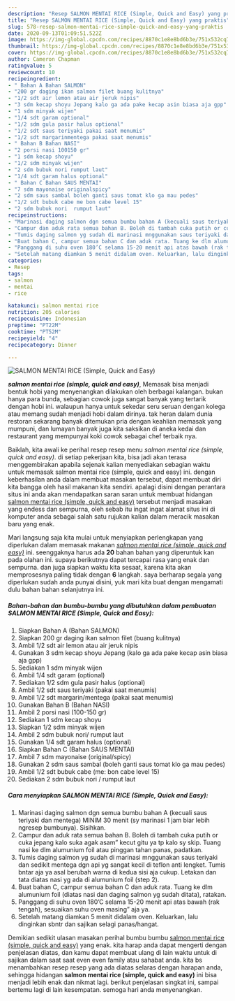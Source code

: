 ```yaml
---
description: "Resep SALMON MENTAI RICE (Simple, Quick and Easy) yang praktis"
title: "Resep SALMON MENTAI RICE (Simple, Quick and Easy) yang praktis"
slug: 578-resep-salmon-mentai-rice-simple-quick-and-easy-yang-praktis
date: 2020-09-13T01:09:51.522Z
image: https://img-global.cpcdn.com/recipes/8870c1e8e8bd6b3e/751x532cq70/salmon-mentai-rice-simple-quick-and-easy-foto-resep-utama.jpg
thumbnail: https://img-global.cpcdn.com/recipes/8870c1e8e8bd6b3e/751x532cq70/salmon-mentai-rice-simple-quick-and-easy-foto-resep-utama.jpg
cover: https://img-global.cpcdn.com/recipes/8870c1e8e8bd6b3e/751x532cq70/salmon-mentai-rice-simple-quick-and-easy-foto-resep-utama.jpg
author: Cameron Chapman
ratingvalue: 5
reviewcount: 10
recipeingredient:
- " Bahan A Bahan SALMON"
- "200 gr daging ikan salmon filet buang kulitnya"
- "1/2 sdt air lemon atau air jeruk nipis"
- "3 sdm kecap shoyu Jepang kalo ga ada pake kecap asin biasa aja gpp"
- "1 sdm minyak wijen"
- "1/4 sdt garam optional"
- "1/2 sdm gula pasir halus optional"
- "1/2 sdt saus teriyaki pakai saat menumis"
- "1/2 sdt margarinmentega pakai saat menumis"
- " Bahan B Bahan NASI"
- "2 porsi nasi 100150 gr"
- "1 sdm kecap shoyu"
- "1/2 sdm minyak wijen"
- "2 sdm bubuk nori rumput laut"
- "1/4 sdt garam halus optional"
- " Bahan C Bahan SAUS MENTAI"
- "7 sdm mayonaise originalspicy"
- "2 sdm saus sambal boleh ganti saus tomat klo ga mau pedes"
- "1/2 sdt bubuk cabe me bon cabe level 15"
- "2 sdm bubuk nori  rumput laut"
recipeinstructions:
- "Marinasi daging salmon dgn semua bumbu bahan A (kecuali saus teriyaki dan mentega) MINIM 30 menit (sy marinasi 1 jam biar lebih ngresep bumbunya). Sisihkan."
- "Campur dan aduk rata semua bahan B. Boleh di tambah cuka putih or cuka jepang kalo suka agak asam” kecut gitu ya tp kalo sy skip. Tuang nasi ke dlm alumunium foil atau pinggan tahan panas, padatkan."
- "Tumis daging salmon yg sudah di marinasi mnggunakan saus teriyaki dan sedikit mentega dgn api yg sangat kecil di teflon anti lengket. Tumis bntar aja ya asal berubah warna di kedua sisi aja cukup. Letakan dan tata diatas nasi yg ada di alumunium foil (step 2)."
- "Buat bahan C, campur semua bahan C dan aduk rata. Tuang ke dlm alumunium foil (diatas nasi dan daging salmon yg sudah ditata), ratakan."
- "Panggang di suhu oven 180’C selama 15-20 menit api atas bawah (rak tengah), sesuaikan suhu oven masing” aja ya."
- "Setelah matang diamkan 5 menit didalam oven. Keluarkan, lalu dinginkan sbntr dan sajikan selagi panas/hangat."
categories:
- Resep
tags:
- salmon
- mentai
- rice

katakunci: salmon mentai rice 
nutrition: 205 calories
recipecuisine: Indonesian
preptime: "PT22M"
cooktime: "PT52M"
recipeyield: "4"
recipecategory: Dinner

---
```



![SALMON MENTAI RICE (Simple, Quick and Easy)](https://img-global.cpcdn.com/recipes/8870c1e8e8bd6b3e/751x532cq70/salmon-mentai-rice-simple-quick-and-easy-foto-resep-utama.jpg)

<b><i>salmon mentai rice (simple, quick and easy)</i></b>, Memasak bisa menjadi bentuk hobi yang menyenangkan dilakukan oleh berbagai kalangan. bukan hanya para bunda, sebagian cowok juga sangat banyak yang tertarik dengan hobi ini. walaupun hanya untuk sekedar seru seruan dengan kolega atau memang sudah menjadi hobi dalam dirinya. tak heran dalam dunia restoran sekarang banyak ditemukan pria dengan keahlian memasak yang mumpuni, dan lumayan banyak juga kita saksikan di aneka kedai dan restaurant yang mempunyai koki cowok sebagai chef terbaik nya.

Baiklah, kita awali ke perihal resep resep menu <i>salmon mentai rice (simple, quick and easy)</i>. di setiap pekerjaan kita, bisa jadi akan terasa menggembirakan apabila sejenak kalian menyediakan sebagian waktu untuk memasak salmon mentai rice (simple, quick and easy) ini. dengan keberhasilan anda dalam membuat masakan tersebut, dapat membuat diri kita bangga oleh hasil makanan kita sendiri. apalagi disini dengan perantara situs ini anda akan mendapatkan saran saran untuk membuat hidangan <u>salmon mentai rice (simple, quick and easy)</u> tersebut menjadi masakan yang endess dan sempurna, oleh sebab itu ingat ingat alamat situs ini di komputer anda sebagai salah satu rujukan kalian dalam meracik masakan baru yang enak.




Mari langsung saja kita mulai untuk menyiapkan perlengkapan yang diperlukan dalam memasak makanan <u><i>salmon mentai rice (simple, quick and easy)</i></u> ini. seenggaknya harus ada <b>20</b> bahan bahan yang diperuntuk kan pada olahan ini. supaya berikutnya dapat tercapai rasa yang enak dan sempurna. dan juga siapkan waktu kita sesaat, karena kita akan memprosesnya paling tidak dengan <b>6</b> langkah. saya berharap segala yang diperlukan sudah anda punyai disini, yuk mari kita buat dengan mengamati dulu bahan bahan selanjutnya ini.

<!--inarticleads1-->

##### Bahan-bahan dan bumbu-bumbu yang dibutuhkan dalam pembuatan SALMON MENTAI RICE (Simple, Quick and Easy):

1. Siapkan  Bahan A (Bahan SALMON)
1. Siapkan 200 gr daging ikan salmon filet (buang kulitnya)
1. Ambil 1/2 sdt air lemon atau air jeruk nipis
1. Gunakan 3 sdm kecap shoyu Jepang (kalo ga ada pake kecap asin biasa aja gpp)
1. Sediakan 1 sdm minyak wijen
1. Ambil 1/4 sdt garam (optional)
1. Sediakan 1/2 sdm gula pasir halus (optional)
1. Ambil 1/2 sdt saus teriyaki (pakai saat menumis)
1. Ambil 1/2 sdt margarin/mentega (pakai saat menumis)
1. Gunakan  Bahan B (Bahan NASI)
1. Ambil 2 porsi nasi (100-150 gr)
1. Sediakan 1 sdm kecap shoyu
1. Siapkan 1/2 sdm minyak wijen
1. Ambil 2 sdm bubuk nori/ rumput laut
1. Gunakan 1/4 sdt garam halus (optional)
1. Siapkan  Bahan C (Bahan SAUS MENTAI)
1. Ambil 7 sdm mayonaise (original/spicy)
1. Gunakan 2 sdm saus sambal (boleh ganti saus tomat klo ga mau pedes)
1. Ambil 1/2 sdt bubuk cabe (me: bon cabe level 15)
1. Sediakan 2 sdm bubuk nori / rumput laut




<!--inarticleads2-->

##### Cara menyiapkan SALMON MENTAI RICE (Simple, Quick and Easy):

1. Marinasi daging salmon dgn semua bumbu bahan A (kecuali saus teriyaki dan mentega) MINIM 30 menit (sy marinasi 1 jam biar lebih ngresep bumbunya). Sisihkan.
1. Campur dan aduk rata semua bahan B. Boleh di tambah cuka putih or cuka jepang kalo suka agak asam” kecut gitu ya tp kalo sy skip. Tuang nasi ke dlm alumunium foil atau pinggan tahan panas, padatkan.
1. Tumis daging salmon yg sudah di marinasi mnggunakan saus teriyaki dan sedikit mentega dgn api yg sangat kecil di teflon anti lengket. Tumis bntar aja ya asal berubah warna di kedua sisi aja cukup. Letakan dan tata diatas nasi yg ada di alumunium foil (step 2).
1. Buat bahan C, campur semua bahan C dan aduk rata. Tuang ke dlm alumunium foil (diatas nasi dan daging salmon yg sudah ditata), ratakan.
1. Panggang di suhu oven 180’C selama 15-20 menit api atas bawah (rak tengah), sesuaikan suhu oven masing” aja ya.
1. Setelah matang diamkan 5 menit didalam oven. Keluarkan, lalu dinginkan sbntr dan sajikan selagi panas/hangat.




Demikian sedikit ulasan masakan perihal bumbu bumbu <u>salmon mentai rice (simple, quick and easy)</u> yang enak. kita harap anda dapat mengerti dengan penjelasan diatas, dan kamu dapat membuat ulang di lain waktu untuk di sajikan dalam saat saat even even family atau sahabat anda. kita bs menambahkan resep resep yang ada diatas selaras dengan harapan anda, sehingga hidangan <b>salmon mentai rice (simple, quick and easy)</b> ini bisa menjadi lebih enak dan nikmat lagi. berikut penjelasan singkat ini, sampai bertemu lagi di lain kesempatan. semoga hari anda menyenangkan.
